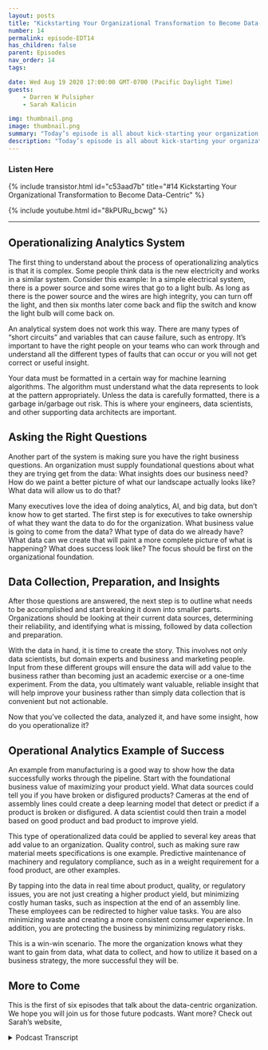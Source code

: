 ```yaml
---
layout: posts
title: "Kickstarting Your Organizational Transformation to Become Data-Centric"
number: 14
permalink: episode-EDT14
has_children: false
parent: Episodes
nav_order: 14
tags:

date: Wed Aug 19 2020 17:00:00 GMT-0700 (Pacific Daylight Time)
guests:
    - Darren W Pulsipher
    - Sarah Kalicin

img: thumbnail.png
image: thumbnail.png
summary: "Today’s episode is all about kick-starting your organization to become data centric and the value this can bring. Darren’s special guest is Sarah Kalicin, lead data scientist for data centers at Intel."
description: "Today’s episode is all about kick-starting your organization to become data centric and the value this can bring. Darren’s special guest is Sarah Kalicin, lead data scientist for data centers at Intel."
---
```


<div>
<h3>Listen Here</h3>
{% include transistor.html id="c53aad7b" title="#14 Kickstarting Your Organizational Transformation to Become Data-Centric" %}

{% include youtube.html id="8kPURu_bcwg" %}
</div>

---

## Operationalizing Analytics System

The first thing to understand about the process of operationalizing analytics is that it is complex. Some people think data is the new electricity and works in a similar system. Consider this example:  In a simple electrical system, there is a power source and some wires that go to a light bulb. As long as there is the power source and the wires are high integrity, you can turn off the light, and then six months later come back and flip the switch and know the light bulb will come back on.

An analytical system does not work this way. There are many types of “short circuits” and variables that can cause failure, such as entropy. It’s important to have the right people on your teams who can work through and understand all the different types of faults that can occur or you will not get correct or useful insight.

Your data must be formatted in a certain way for machine learning algorithms. The algorithm must understand what the data represents to look at the pattern appropriately.  Unless the data is carefully formatted, there is a garbage in/garbage out risk.  This is where your engineers, data scientists, and other supporting data architects are important.

## Asking the Right Questions

Another part of the system is making sure you have the right business questions. An organization must supply foundational questions about what they are trying get from the data: What insights does our business need? How do we paint a better picture of what our landscape actually looks like? What data will allow us to do that?

Many executives love the idea of doing analytics, AI, and big data, but don’t know how to get started. The first step is for executives to take ownership of what they want the data to do for the organization.  What business value is going to come from the data? What type of data do we already have? What data can we create that will paint a more complete picture of what is happening?  What does success look like? The focus should be first on the organizational foundation.

## Data Collection, Preparation, and Insights

After those questions are answered, the next step is to outline what needs to be accomplished and start breaking it down into smaller parts. Organizations should be looking at their current data sources, determining their reliability, and identifying what is missing, followed by data collection and preparation.

With the data in hand, it is time to create the story. This involves not only data scientists, but domain experts and business and marketing people. Input from these different groups will ensure the data will add value to the business rather than becoming just an academic exercise or a one-time experiment.  From the data, you ultimately want valuable, reliable insight that will help improve your business rather than simply data collection that is convenient but not actionable.

Now that you’ve collected the data, analyzed it, and have some insight, how do you operationalize it?

## Operational Analytics Example of Success

An example from manufacturing is a good way to show how the data successfully works through the pipeline. Start with the foundational business value of maximizing your product yield. What data sources could tell you if you have broken or disfigured products? Cameras at the end of assembly lines could create a deep learning model that detect or predict if a product is broken or disfigured. A data scientist could then train a model based on good product and bad product to improve yield.

This type of operationalized data could be applied to several key areas that add value to an organization. Quality control, such as making sure raw material meets specifications is one example. Predictive maintenance of machinery and regulatory compliance, such as in a weight requirement for a food product, are other examples.

By tapping into the data in real time about product, quality, or regulatory issues, you are not just creating a higher product yield, but minimizing costly human tasks, such as inspection at the end of an assembly line. These employees can be redirected to higher value tasks. You are also minimizing waste and creating a more consistent consumer experience. In addition, you are protecting the business by minimizing regulatory risks.

This is a win-win scenario. The more the organization knows what they want to gain from data, what data to collect, and how to utilize it based on a business strategy, the more successful they will be.

## More to Come

This is the first of six episodes that talk about the data-centric organization. We hope you will join us for those future podcasts.  Want more? Check out Sarah’s website,  



<details>
<summary> Podcast Transcript </summary>

<p></p>

</details>
